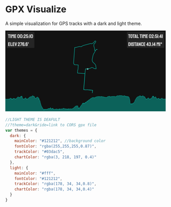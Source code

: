 # GPX Visualize

A simple visualization for GPS tracks with a dark and light theme.


![](dark.png)


```javascript
//LIGHT THEME IS DEAFULT
//?theme=dark&ride=link to CORS gpx file
var themes = {
  dark: {
    mainColor: "#121212", //background color
    fontColor: "rgba(255,255,255,0.87)",
    trackColor: "#03dac5",
    chartColor: "rgba(3, 218, 197, 0.4)"
  },
  light: {
    mainColor: "#fff",
    fontColor: "#121212",
    trackColor: "rgba(178, 34, 34,0.8)",
    chartColor: "rgba(178, 34, 34,0.4)"
  }
}
```